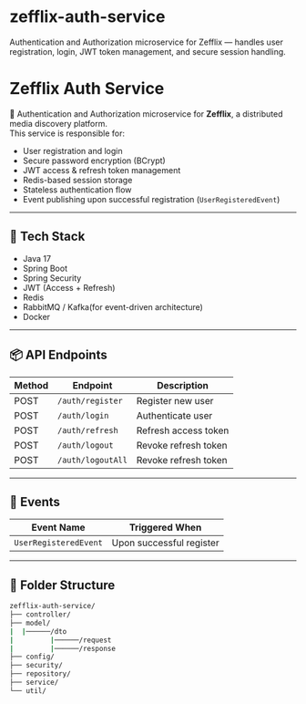 # zefflix-auth-service
Authentication and Authorization microservice for Zefflix — handles user registration, login, JWT token management, and secure session handling.

# Zefflix Auth Service

🔐 Authentication and Authorization microservice for **Zefflix**, a distributed media discovery platform.  
This service is responsible for:

- User registration and login
- Secure password encryption (BCrypt)
- JWT access & refresh token management
- Redis-based session storage
- Stateless authentication flow
- Event publishing upon successful registration (`UserRegisteredEvent`)

---

## 🧱 Tech Stack

- Java 17
- Spring Boot
- Spring Security
- JWT (Access + Refresh)
- Redis
- RabbitMQ / Kafka(for event-driven architecture)
- Docker

---

## 📦 API Endpoints

| Method | Endpoint         | Description            |
|--------|------------------|------------------------|
| POST   | `/auth/register` | Register new user      |
| POST   | `/auth/login`    | Authenticate user      |
| POST   | `/auth/refresh`  | Refresh access token   |
| POST   | `/auth/logout`   | Revoke refresh token   |
| POST   | `/auth/logoutAll`   | Revoke refresh token   |

---

## 📡 Events

| Event Name           | Triggered When           |
|----------------------|--------------------------|
| `UserRegisteredEvent`| Upon successful register |

---

## 📁 Folder Structure

```bash
zefflix-auth-service/
├── controller/
├── model/
|  |──────/dto
|         |──────/request
|         |──────/response
├── config/
├── security/
├── repository/
├── service/
└── util/
